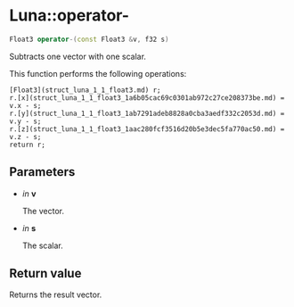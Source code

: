 # Luna::operator-

```c++
Float3 operator-(const Float3 &v, f32 s)
```

Subtracts one vector with one scalar. 

This function performs the following operations: 
```
[Float3](struct_luna_1_1_float3.md) r;
r.[x](struct_luna_1_1_float3_1a6b05cac69c0301ab972c27ce208373be.md) = v.x - s;
r.[y](struct_luna_1_1_float3_1ab7291adeb8828a0cba3aedf332c2053d.md) = v.y - s;
r.[z](struct_luna_1_1_float3_1aac280fcf3516d20b5e3dec5fa770ac50.md) = v.z - s;
return r;
```


## Parameters
* *in* **v**

    The vector. 

* *in* **s**

    The scalar. 

## Return value
Returns the result vector. 

